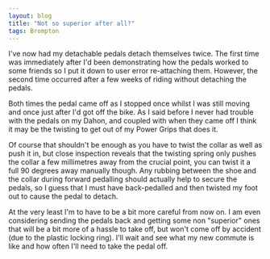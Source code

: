 ```yaml
---
layout: blog
title: "Not so superior after all?"
tags: Brompton
---
```


I've now had my detachable pedals detach themselves twice. The first time was immediately after I'd been demonstrating how the pedals worked to some friends so I put it down to user error re-attaching them. However, the second time occurred after a few weeks of riding without detaching the pedals.

Both times the pedal came off as I stopped once whilst I was still moving and once just after I'd got off the bike. As I said before I never had trouble with the pedals on my Dahon, and coupled with when they came off I think it may be the twisting to get out of my Power Grips that does it.

Of course that shouldn't be enough as you have to twist the collar as well as push it in, but close inspection reveals that the twisting spring only pushes the collar a few millimetres away from the crucial point, you can twist it a full 90 degrees away manually though. Any rubbing between the shoe and the collar during forward pedalling should actually help to secure the pedals, so I guess that I must have back-pedalled and then twisted my foot out to cause the pedal to detach.

At the very least I'm to have to be a bit more careful from now on. I am even considering sending the pedals back and getting some non "superior" ones that will be a bit more of a hassle to take off, but won't come off by accident (due to the plastic locking ring). I'll wait and see what my new commute is like and how often I'll need to take the pedal off. 